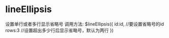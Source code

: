 # lineEllipsis
设置单行或者多行显示省略号
调用方法:
$lineEllipsis({
					id:id,  //要设置省略号的id
					rows:3 //设置超出多少行后显示省略号，默认为两行
				})
